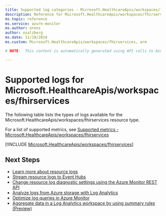```yaml
---
title: Supported log categories - Microsoft.HealthcareApis/workspaces/fhirservices
description: Reference for Microsoft.HealthcareApis/workspaces/fhirservices in Azure Monitor Logs.
ms.topic: reference
ms.service: azure-monitor
ms.author: orens
author: osalzberg
ms.date: 11/19/2024
ms.custom: Microsoft.HealthcareApis/workspaces/fhirservices, arm

# NOTE:  This content is automatically generated using API calls to Azure. Any edits made on these files will be overwritten in the next run of the script. 

---
```





# Supported logs for Microsoft.HealthcareApis/workspaces/fhirservices  
The following table lists the types of logs available for the Microsoft.HealthcareApis/workspaces/fhirservices resource type.
  
  
  
For a list of supported metrics, see [Supported metrics - Microsoft.HealthcareApis/workspaces/fhirservices](../supported-metrics/microsoft-healthcareapis-workspaces-fhirservices-metrics.md)  
  

  
[!INCLUDE [Microsoft.HealthcareApis/workspaces/fhirservices](~/reusable-content/ce-skilling/azure/includes/azure-monitor/reference/logs/microsoft-healthcareapis-workspaces-fhirservices-logs-include.md)]  
  

## Next Steps

* [Learn more about resource logs](/azure/azure-monitor/essentials/platform-logs-overview)
* [Stream resource logs to Event Hubs](/azure/azure-monitor/essentials/resource-logs#send-to-azure-event-hubs)
* [Change resource log diagnostic settings using the Azure Monitor REST API](/rest/api/monitor/diagnosticsettings)
* [Analyze logs from Azure storage with Log Analytics](/azure/azure-monitor/essentials/resource-logs#send-to-log-analytics-workspace)
* [Optimize log queries in Azure Monitor](/azure/azure-monitor/logs/query-optimization)
* [Aggregate data in a Log Analytics workspace by using summary rules (Preview)](/azure/azure-monitor/logs/summary-rules)